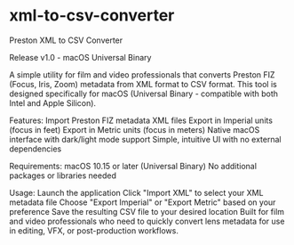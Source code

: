 # xml-to-csv-converter
Preston XML to CSV Converter

Release v1.0 - macOS Universal Binary

A simple utility for film and video professionals that converts Preston FIZ (Focus, Iris, Zoom) metadata from XML format to CSV format. This tool is designed specifically for macOS (Universal Binary - compatible with both Intel and Apple Silicon).

Features:
Import Preston FIZ metadata XML files
Export in Imperial units (focus in feet)
Export in Metric units (focus in meters)
Native macOS interface with dark/light mode support
Simple, intuitive UI with no external dependencies

Requirements:
macOS 10.15 or later (Universal Binary)
No additional packages or libraries needed

Usage:
Launch the application
Click "Import XML" to select your XML metadata file
Choose "Export Imperial" or "Export Metric" based on your preference
Save the resulting CSV file to your desired location
Built for film and video professionals who need to quickly convert lens metadata for use in editing, VFX, or post-production workflows.
